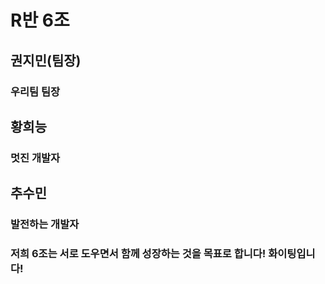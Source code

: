 # R반 6조

## 권지민(팀장)

### 우리팀 팀장

## 황희능

### 멋진 개발자

## 추수민

### 발전하는 개발자

### 저희 6조는 서로 도우면서 함께 성장하는 것을 목표로 합니다! 화이팅입니다!
